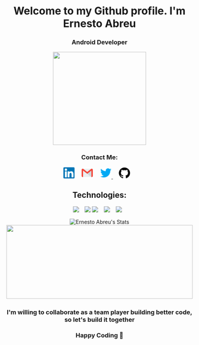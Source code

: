 <h1 align="center">Welcome to my Github profile. I'm Ernesto Abreu</h1>
<h3 align="center">Android Developer</h3>
<div align="center"><img align="center" height="250" width="250" src="https://avatars.githubusercontent.com/u/64290330?v=4"</img></div>

<div align="center"><div><h3>Contact Me:</h3></div>
<a href="https://in.linkedin.com/in/ernestoabreu98"><img src="https://github.com/chandan-reddy-k/chandan-reddy-k/blob/master/assets/linkedin.svg" width="30px" alt="LinkedIn"></a> &nbsp; &nbsp;
<a href="ernestoabreu98@gmail.com"><img src="https://github.com/chandan-reddy-k/chandan-reddy-k/blob/master/assets/gmail.svg" width="30px" alt="mail"></a> &nbsp; &nbsp;
<a href="https://twitter.com/ernestoabreu98"><img src="https://github.com/chandan-reddy-k/chandan-reddy-k/blob/master/assets/twitter.svg" width="30px" alt="Twitter">     </a> &nbsp; &nbsp;
<a href="https://github.com/ernestoabreu98"><img src="https://github.com/chandan-reddy-k/chandan-reddy-k/blob/master/assets/github.svg" width="30px" alt="mail"></a> &nbsp; &nbsp;
</p>
</div>

<h2 align="center">
  Technologies:
</h2>
<p align="center">
<code><img height="75" src="https://www.vectorlogo.zone/logos/android/android-official.svg"></code> &nbsp;&nbsp
<code><img height="75" src="https://www.vectorlogo.zone/logos/kotlinlang/kotlinlang-icon.svg"></code>
<code><img height="75" src="https://upload.vectorlogo.zone/logos/android_studio/images/bc43bbac-e239-4ae9-829a-9809e57a8bc0.svg"></code> &nbsp;&nbsp;
<code><img height="75" src="https://www.vectorlogo.zone/logos/json/json-icon.svg"></code> &nbsp;&nbsp;
<code><img height="75" src="https://www.vectorlogo.zone/logos/git-scm/git-scm-icon.svg"></code> &nbsp;&nbsp;
</p>

<div align="center"><img alt="Ernesto Abreu's Stats" src="https://github-readme-stats.vercel.app/api?username=ernestoabreu98&hide=smalltalk&theme=react&show_icons=true&layout=default&hide_border=true" width="500"/><img height="198" src="https://github-readme-stats.vercel.app/api/top-langs/?username=ernestoabreu98&theme=react&layout=compact" width="500"/></div> 
<div align="center"><h3>I'm willing to collaborate as a team player building better code, so let's build it together</h3></div>
<div align="center"><h3>Happy Coding 👋</h3></div>
<!---
ernestoabreu98/ernestoabreu98 is a ✨ special ✨ repository because its `README.md` (this file) appears on your GitHub profile.
You can click the Preview link to take a look at your changes.
--->
